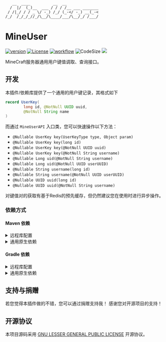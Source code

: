 ```text
   __  ____          __  __
  /  |/  (_)__  ___ / / / /__ ___ _______
 / /|_/ / / _ \/ -_) /_/ (_-</ -_) __(_-<
/_/  /_/_/_//_/\__/\____/___/\__/_/ /___/
```

# MineUser

[![version](https://img.shields.io/github/v/release/CarmJos/MineUser)](https://github.com/CarmJos/MineUser/releases)
[![License](https://img.shields.io/github/license/CarmJos/MineUser)](https://www.gnu.org/licenses/lgpl-3.0.html)
[![workflow](https://github.com/CarmJos/MineUser/actions/workflows/maven.yml/badge.svg?branch=master)](https://github.com/CarmJos/MineUser/actions/workflows/maven.yml)
![CodeSize](https://img.shields.io/github/languages/code-size/CarmJos/MineUser)
![](https://visitor-badge.glitch.me/badge?page_id=MineUser.readme)

MineCraft服务器通用用户键值调取、查询接口。

## 开发

本插件/依赖库提供了一个通用的用户键记录，其格式如下

```java
record UserKey(
        long id, @NotNull UUID uuid,
        @NotNull String name
)
```
而通过 `MineUserAPI` 入口类，您可以快速操作以下方法：

- `@Nullable UserKey key(UserKeyType type, Object param)`
- `@Nullable UserKey key(long id)`
- `@Nullable UserKey key(@NotNull UUID uuid)` 
- `@Nullable UserKey key(@NotNull String username)`
- `@Nullable Long uid(@NotNull String username)`
- `@Nullable Long uid(@NotNull UUID userUUID)` 
- `@Nullable String username(long id)` 
- `@Nullable String username(@NotNull UUID userUUID)`
- `@Nullable UUID uuid(long id)`
- `@Nullable UUID uuid(@NotNull String username)`

对键值对的获取有基于Redis的预先缓存，但仍然建议您在使用时进行异步操作。

### 依赖方式

#### Maven 依赖

<details>
<summary>远程库配置</summary>

```xml

<project>
    <repositories>
        <repository>
            <!--采用github依赖库，实时更新，但需要配置 (推荐) -->
            <id>MineUser</id>
            <name>GitHub Packages</name>
            <url>https://maven.pkg.github.com/CarmJos/MineUser</url>
        </repository>
        <repository>
            <!--采用我的私人依赖库，简单方便，但可能因为变故而无法使用-->
            <id>carm-repo</id>
            <name>Carm's Repo</name>
            <url>https://repo.carm.cc/repository/maven-public/</url>
        </repository>
    </repositories>
</project>
```

</details>

<details>
<summary>通用原生依赖</summary>

```xml

<project>
    <dependencies>
        <dependency>
            <groupId>cc.carm.lib</groupId>
            <artifactId>mineuser-api</artifactId>
            <version>[LATEST RELEASE]</version>
            <scope>compile</scope>
        </dependency>
    </dependencies>
</project>
```

</details>

#### Gradle 依赖

<details>
<summary>远程库配置</summary>

```groovy
repositories {
    
    // 采用github依赖库，实时更新，但需要配置 (推荐)
    maven { url 'https://maven.pkg.github.com/CarmJos/MineUser' }

    // 采用我的私人依赖库，简单方便，但可能因为变故而无法使用
    maven { url 'https://repo.carm.cc/repository/maven-public/' }
}
```

</details>

<details>
<summary>通用原生依赖</summary>

```groovy
dependencies {
    api "cc.carm.lib:mineuser-api:[LATEST RELEASE]"
}
```

</details>

## 支持与捐赠

若您觉得本插件做的不错，您可以通过捐赠支持我！ 感谢您对开源项目的支持！

## 开源协议

本项目源码采用 [GNU LESSER GENERAL PUBLIC LICENSE](https://www.gnu.org/licenses/lgpl-3.0.html) 开源协议。
